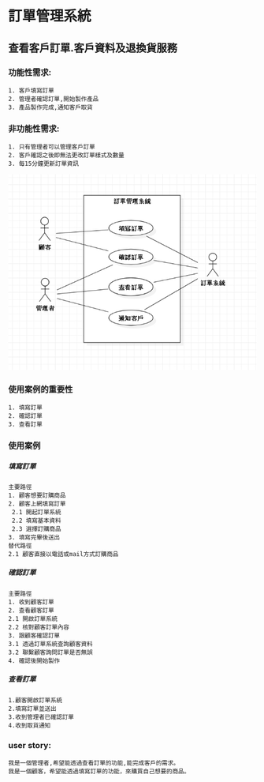 # 訂單管理系統
## 查看客戶訂單.客戶資料及退換貨服務
### 功能性需求:
    1. 客戶填寫訂單
    2. 管理者確認訂單,開始製作產品
    3. 產品製作完成,通知客戶取貨
### 非功能性需求:
    1. 只有管理者可以管理客戶訂單
    2. 客戶確認之後即無法更改訂單樣式及數量
    3. 每15分鐘更新訂單資訊

![costomer](123.jpg "usecasediagram")
### 使用案例的重要性
    1. 填寫訂單
    2. 確認訂單
    3. 查看訂單
### 使用案例
##### 填寫訂單
    主要路徑    
    1. 顧客想要訂購商品
    2. 顧客上網填寫訂單
     2.1 開起訂單系統
     2.2 填寫基本資料
     2.3 選擇訂購商品
    3. 填寫完畢後送出    
    替代路徑    
    2.1 顧客直接以電話或mail方式訂購商品
##### 確認訂單
    主要路徑
    1. 收到顧客訂單
    2. 查看顧客訂單
    2.1 開啟訂單系統
    2.2 核對顧客訂單內容
    3. 跟顧客確認訂單
    3.1 透過訂單系統查詢顧客資料
    3.2 聯繫顧客詢問訂單是否無誤
    4. 確認後開始製作 
##### 查看訂單
    1.顧客開啟訂單系統
    2.填寫訂單並送出
    3.收到管理者已確認訂單
    4.收到取貨通知
### user story:
    我是一個管理者,希望能透過查看訂單的功能,能完成客戶的需求。
    我是一個顧客，希望能透過填寫訂單的功能，來購買自己想要的商品。
       
